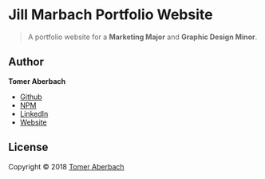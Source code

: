 # Jill Marbach Portfolio Website

> A portfolio website for a **Marketing Major** and **Graphic Design Minor**.

## Author

**Tomer Aberbach**

* [Github](https://github.com/TomerAberbach)
* [NPM](https://www.npmjs.com/~tomeraberbach)
* [LinkedIn](https://www.linkedin.com/in/tomer-a)
* [Website](https://tomeraberba.ch)

## License

Copyright © 2018 [Tomer Aberbach](https://github.com/TomerAberbach)


